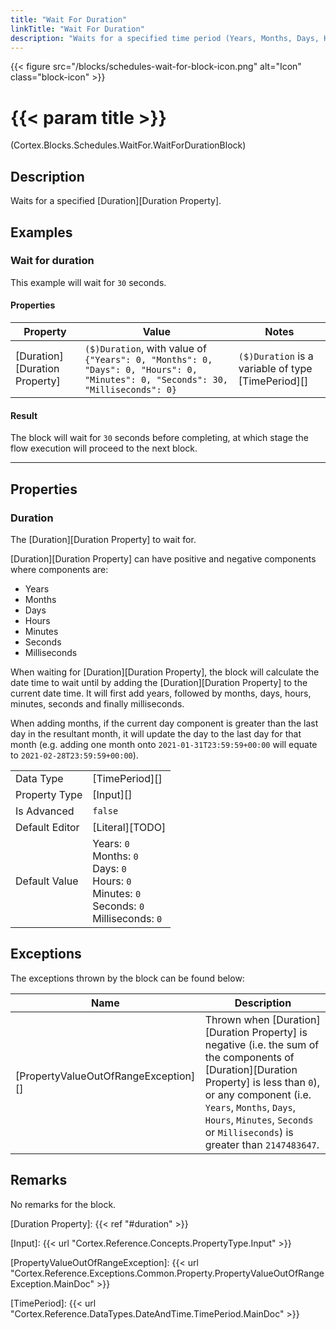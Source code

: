 ```yaml
---
title: "Wait For Duration"
linkTitle: "Wait For Duration"
description: "Waits for a specified time period (Years, Months, Days, Hours, Minutes, Seconds and Milliseconds)."
---
```


{{< figure src="/blocks/schedules-wait-for-block-icon.png" alt="Icon" class="block-icon" >}}

# {{< param title >}}

<p class="namespace">(Cortex.Blocks.Schedules.WaitFor.WaitForDurationBlock)</p>

## Description

Waits for a specified [Duration][Duration Property].

## Examples

### Wait for duration

This example will wait for `30` seconds.

#### Properties

| Property           | Value                     | Notes                                    |
|--------------------|---------------------------|------------------------------------------|
| [Duration][Duration Property] | `($)Duration`, with value of `{"Years": 0, "Months": 0, "Days": 0, "Hours": 0, "Minutes": 0, "Seconds": 30, "Milliseconds": 0}` | `($)Duration` is a variable of type [TimePeriod][] |

#### Result

The block will wait for `30` seconds before completing, at which stage the flow execution will proceed to the next block.

***

## Properties

### Duration

The [Duration][Duration Property] to wait for.

[Duration][Duration Property] can have positive and negative components where components are:

* Years
* Months
* Days
* Hours
* Minutes
* Seconds
* Milliseconds

When waiting for [Duration][Duration Property], the block will calculate the date time to wait until by adding the [Duration][Duration Property] to the current date time. It will first add years, followed by months, days, hours, minutes, seconds and finally milliseconds.

When adding months, if the current day component is greater than the last day in the resultant month, it will update the day to the last day for that month (e.g. adding one month onto `2021-01-31T23:59:59+00:00` will equate to `2021-02-28T23:59:59+00:00`).

| | |
|--------------------|---------------------------|
| Data Type | [TimePeriod][] |
| Property Type | [Input][] |
| Is Advanced | `false` |
| Default Editor | [Literal][TODO] |
| Default Value | Years: `0` <br /> Months: `0` <br /> Days: `0` <br /> Hours: `0` <br /> Minutes: `0` <br /> Seconds: `0` <br /> Milliseconds: `0`|

## Exceptions

The exceptions thrown by the block can be found below:

| Name     | Description |
|----------|----------|
| [PropertyValueOutOfRangeException][] | Thrown when [Duration][Duration Property] is negative (i.e. the sum of the components of [Duration][Duration Property] is less than `0`), or any component (i.e. `Years`, `Months`, `Days`, `Hours`, `Minutes`, `Seconds` or `Milliseconds`) is greater than `2147483647`. |

## Remarks

No remarks for the block.

[Duration Property]: {{< ref "#duration" >}}

[Input]: {{< url "Cortex.Reference.Concepts.PropertyType.Input" >}}

[PropertyValueOutOfRangeException]: {{< url "Cortex.Reference.Exceptions.Common.Property.PropertyValueOutOfRangeException.MainDoc" >}}

[TimePeriod]: {{< url "Cortex.Reference.DataTypes.DateAndTime.TimePeriod.MainDoc" >}}
